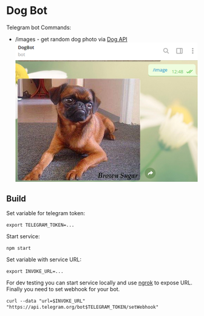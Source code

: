 # Dog Bot
Telegram bot
Commands:
- /images -  get random dog photo via [Dog API](https://dog.ceo/dog-api/)
![](https://github.com/buharov-alexander/dog-bot/blob/master/resources/screenshot.png)

## Build
Set variable for telegram token:
```
export TELEGRAM_TOKEN=...
```
Start service:
```
npm start
```
Set variable with service URL:
```
export INVOKE_URL=...
```
For dev testing you can start service locally and use [ngrok](https://ngrok.com/) to expose URL.
Finally you need to set webhook for your bot.
```
curl --data "url=$INVOKE_URL" "https://api.telegram.org/bot$TELEGRAM_TOKEN/setWebhook"
```
